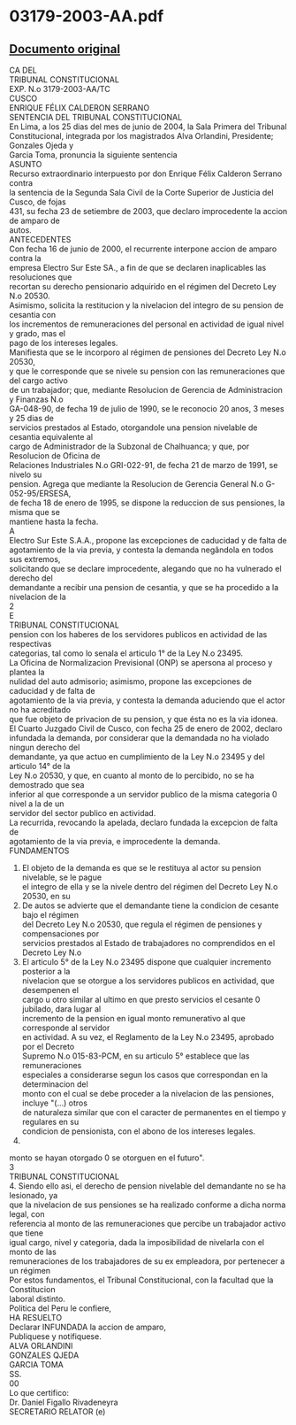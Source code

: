 
03179-2003-AA.pdf
=================
  
[Documento original](https://tc.gob.pe/jurisprudencia/2004/03179-2003-AA.pdf)  
---  
CA DEL  
TRIBUNAL CONSTITUCIONAL  
EXP. N.o 3179-2003-AA/TC  
CUSCO  
ENRIQUE FÉLIX CALDERON SERRANO  
SENTENCIA DEL TRIBUNAL CONSTITUCIONAL  
En Lima, a los 25 dias del mes de junio de 2004, la Sala Primera del Tribunal  
Constitucional, integrada por los magistrados Alva Orlandini, Presidente; Gonzales Ojeda y  
Garcia Toma, pronuncia la siguiente sentencia  
ASUNTO  
Recurso extraordinario interpuesto por don Enrique Félix Calderon Serrano contra  
la sentencia de la Segunda Sala Civil de la Corte Superior de Justicia del Cusco, de fojas  
431, su fecha 23 de setiembre de 2003, que declaro improcedente la accion de amparo de  
autos.  
ANTECEDENTES  
Con fecha 16 de junio de 2000, el recurrente interpone accion de amparo contra la  
empresa Electro Sur Este SA., a fin de que se declaren inaplicables las resoluciones que  
recortan su derecho pensionario adquirido en el régimen del Decreto Ley N.o 20530.  
Asimismo, solicita la restitucion y la nivelacion del integro de su pension de cesantia con  
los incrementos de remuneraciones del personal en actividad de igual nivel y grado, mas el  
pago de los intereses legales.  
Manifiesta que se le incorporo al régimen de pensiones del Decreto Ley N.o 20530,  
y que le corresponde que se nivele su pension con las remuneraciones que del cargo activo  
de un trabajador; que, mediante Resolucion de Gerencia de Administracion y Finanzas N.o  
GA-048-90, de fecha 19 de julio de 1990, se le reconocio 20 anos, 3 meses y 25 dias de  
servicios prestados al Estado, otorgandole una pension nivelable de cesantia equivalente al  
cargo de Administrador de la Subzonal de Chalhuanca; y que, por Resolucion de Oficina de  
Relaciones Industriales N.o GRI-022-91, de fecha 21 de marzo de 1991, se nivelo su  
pension. Agrega que mediante la Resolucion de Gerencia General N.o G-052-95/ERSESA,  
de fecha 18 de enero de 1995, se dispone la reduccion de sus pensiones, la misma que se  
mantiene hasta la fecha.  
A  
Electro Sur Este S.A.A., propone las excepciones de caducidad y de falta de  
agotamiento de la via previa, y contesta la demanda negândola en todos sus extremos,  
solicitando que se declare improcedente, alegando que no ha vulnerado el derecho del  
demandante a recibir una pension de cesantia, y que se ha procedido a la nivelacion de la  
2  
E  
TRIBUNAL CONSTITUCIONAL  
pension con los haberes de los servidores publicos en actividad de las respectivas  
categorias, tal como lo senala el articulo 1° de la Ley N.o 23495.  
La Oficina de Normalizacion Previsional (ONP) se apersona al proceso y plantea la  
nulidad del auto admisorio; asimismo, propone las excepciones de caducidad y de falta de  
agotamiento de la via previa, y contesta la demanda aduciendo que el actor no ha acreditado  
que fue objeto de privacion de su pension, y que ésta no es la via idonea.  
El Cuarto Juzgado Civil de Cusco, con fecha 25 de enero de 2002, declaro  
infundada la demanda, por considerar que la demandada no ha violado ningun derecho del  
demandante, ya que actuo en cumplimiento de la Ley N.o 23495 y del articulo 14° de la  
Ley N.o 20530, y que, en cuanto al monto de lo percibido, no se ha demostrado que sea  
inferior al que corresponde a un servidor publico de la misma categoria 0 nivel a la de un  
servidor del sector publico en actividad.  
La recurrida, revocando la apelada, declaro fundada la excepcion de falta de  
agotamiento de la via previa, e improcedente la demanda.  
FUNDAMENTOS  
1. El objeto de la demanda es que se le restituya al actor su pension nivelable, se le pague  
el integro de ella y se la nivele dentro del régimen del Decreto Ley N.o 20530, en su  
2. De autos se advierte que el demandante tiene la condicion de cesante bajo el régimen  
del Decreto Ley N.o 20530, que regula el régimen de pensiones y compensaciones por  
servicios prestados al Estado de trabajadores no comprendidos en el Decreto Ley N.o  
3. El articulo 5° de la Ley N.o 23495 dispone que cualquier incremento posterior a la  
nivelacion que se otorgue a los servidores publicos en actividad, que desempenen el  
cargo u otro similar al ultimo en que presto servicios el cesante 0 jubilado, dara lugar al  
incremento de la pension en igual monto remunerativo al que corresponde al servidor  
en actividad. A su vez, el Reglamento de la Ley N.o 23495, aprobado por el Decreto  
Supremo N.o 015-83-PCM, en su articulo 5° establece que las remuneraciones  
especiales a considerarse segun los casos que correspondan en la determinacion del  
monto con el cual se debe proceder a la nivelacion de las pensiones, incluye "(...) otros  
de naturaleza similar que con el caracter de permanentes en el tiempo y regulares en su  
condicion de pensionista, con el abono de los intereses legales.  
19990.  
monto se hayan otorgado 0 se otorguen en el futuro".  
3  
TRIBUNAL CONSTITUCIONAL  
4. Siendo ello asi, el derecho de pension nivelable del demandante no se ha lesionado, ya  
que la nivelacion de sus pensiones se ha realizado conforme a dicha norma legal, con  
referencia al monto de las remuneraciones que percibe un trabajador activo que tiene  
igual cargo, nivel y categoria, dada la imposibilidad de nivelarla con el monto de las  
remuneraciones de los trabajadores de su ex empleadora, por pertenecer a un régimen  
Por estos fundamentos, el Tribunal Constitucional, con la facultad que la Constitucion  
laboral distinto.  
Politica del Peru le confiere,  
HA RESUELTO  
Declarar INFUNDADA la accion de amparo,  
Publiquese y notifiquese.  
ALVA ORLANDINI  
GONZALES QJEDA  
GARCIA TOMA  
SS.  
00  
Lo que certifico:  
Dr. Daniel Figallo Rivadeneyra  
SECRETARIO RELATOR (e)